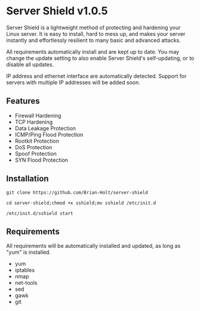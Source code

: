 Server Shield v1.0.5
=============

Server Shield is a lightweight method of protecting and hardening your Linux server. It is
easy to install, hard to mess up, and makes your server instantly and effortlessly resilient
to many basic and advanced attacks.

All requirements automatically install and are kept up to date. You may change
the update setting to also enable Server Shield's self-updating, or to disable all updates.

IP address and ethernet interface are automatically detected. Support for servers with
multiple IP addresses will be added soon.


Features
--------

* Firewall Hardening
* TCP Hardening
* Data Leakage Protection
* ICMP/Ping Flood Protection
* Rootkit Protection
* DoS Protection
* Spoof Protection
* SYN Flood Protection


Installation
------------

    git clone https://github.com/Brian-Holt/server-shield

    cd server-shield;chmod +x sshield;mv sshield /etc/init.d

    /etc/init.d/sshield start    


Requirements
--------
All requirements will be automatically installed and updated, as long as "yum" is installed.

* yum
* iptables
* nmap
* net-tools
* sed
* gawk
* git